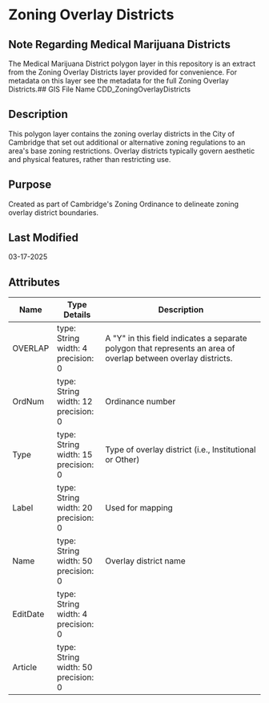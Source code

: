 # Zoning Overlay Districts
## Note Regarding Medical Marijuana Districts ##
The Medical Marijuana District polygon layer in this repository is an extract from the Zoning Overlay Districts layer provided for convenience.  For metadata on this layer see the metadata for the full Zoning Overlay Districts.## GIS File Name
CDD_ZoningOverlayDistricts
## Description
<DIV STYLE="text-align:Left;"><DIV><DIV><P><SPAN>This polygon layer contains the zoning overlay districts in the City of Cambridge that set out additional or alternative zoning regulations to an area's base zoning restrictions. Overlay districts typically govern aesthetic and physical features, rather than restricting use.</SPAN></P></DIV></DIV></DIV>

## Purpose
Created as part of Cambridge's Zoning Ordinance to delineate zoning overlay district boundaries.
## Last Modified
03-17-2025
## Attributes
|Name|Type Details|Description|
|----|------------|-----------|
|OVERLAP|type: String<br/>width: 4<br/>precision: 0|A "Y" in this field indicates a separate polygon that represents an area of overlap between overlay districts.|
|OrdNum|type: String<br/>width: 12<br/>precision: 0|Ordinance number|
|Type|type: String<br/>width: 15<br/>precision: 0|Type of overlay district (i.e., Institutional or Other)|
|Label|type: String<br/>width: 20<br/>precision: 0|Used for mapping|
|Name|type: String<br/>width: 50<br/>precision: 0|Overlay district name|
|EditDate|type: String<br/>width: 4<br/>precision: 0||
|Article|type: String<br/>width: 50<br/>precision: 0||
